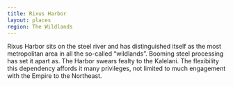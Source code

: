 ```yaml
---
title: Rixus Harbor
layout: places
region: The Wildlands
---
```

Rixus Harbor sits on the steel river and has distinguished itself as the most metropolitan area in all the so-called “wildlands”. Booming steel processing has set it apart as. The Harbor swears fealty to the Kalelani. The flexibility this dependency affords it many privileges, not limited to much engagement with the Empire to the Northeast.
